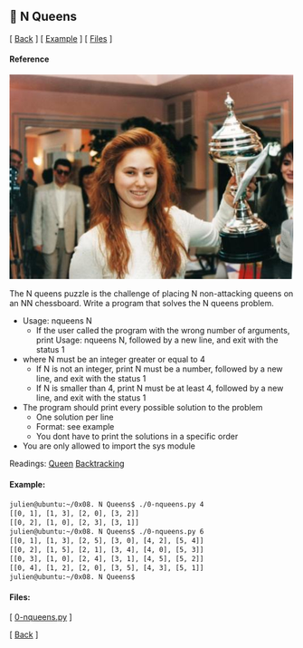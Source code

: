 ## :memo: N Queens
\[ [Back](../../..#readme) \]
\[ [Example](#Example) \]
\[ [Files](#Files) \]

#### Reference

![assets/judit.jpg](assets/judit.jpg)

The N queens puzzle is the challenge of placing N non-attacking queens on an NN
chessboard. Write a program that solves the N queens problem.

- Usage: nqueens N
  - If the user called the program with the wrong number of arguments, print
Usage: nqueens N, followed by a new line, and exit with the status 1
- where N must be an integer greater or equal to 4
  - If N is not an integer, print N must be a number, followed by a new line,
and exit with the status 1
  - If N is smaller than 4, print N must be at least 4, followed by a new line,
and exit with the status 1
- The program should print every possible solution to the problem
  - One solution per line
  - Format: see example
  - You dont have to print the solutions in a specific order
- You are only allowed to import the sys module

Readings: 
[Queen](https://intranet.hbtn.io/rltoken/_rg2bCY0J4E07MTf4EwU4A)
[Backtracking](https://intranet.hbtn.io/rltoken/3Icw34XTucOlvNS0SYysOw)

#### Example:
```
julien@ubuntu:~/0x08. N Queens$ ./0-nqueens.py 4
[[0, 1], [1, 3], [2, 0], [3, 2]]
[[0, 2], [1, 0], [2, 3], [3, 1]]
julien@ubuntu:~/0x08. N Queens$ ./0-nqueens.py 6
[[0, 1], [1, 3], [2, 5], [3, 0], [4, 2], [5, 4]]
[[0, 2], [1, 5], [2, 1], [3, 4], [4, 0], [5, 3]]
[[0, 3], [1, 0], [2, 4], [3, 1], [4, 5], [5, 2]]
[[0, 4], [1, 2], [2, 0], [3, 5], [4, 3], [5, 1]]
julien@ubuntu:~/0x08. N Queens$ 
```

#### Files:
\[ [0-nqueens.py](0-nqueens.py) \]


\[ [Back](../../..#readme) \]
